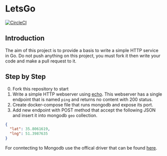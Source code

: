 # LetsGo
[![CircleCI](https://circleci.com/gh/aoacademy/LetsGo.svg?style=svg)](https://circleci.com/gh/aoacademy/LetsGo)

## Introduction
The aim of this project is to provide a basis to write a simple HTTP service in Go.
Do not push anything on this project, you must fork it then write your code and make a pull request to it.

## Step by Step
0. Fork this repository to start
1. Write a simple HTTP webserver using [echo](https://github.com/labstack/echo). This webserver has a single endpoint 
that is named `ping` and returns no content with 200 status.
2. Create docker-compose file that runs mongodb and expose its port.
3. Add new endpoint with POST method that accept the following JSON and insert it into mongodb `geo` collection.

```json
{
  "lat": 35.8061619,
  "lng": 51.3987635
}
```

For conntecting to Mongodb use the offical driver that can be found [here](https://github.com/mongodb/mongo-go-driver).
